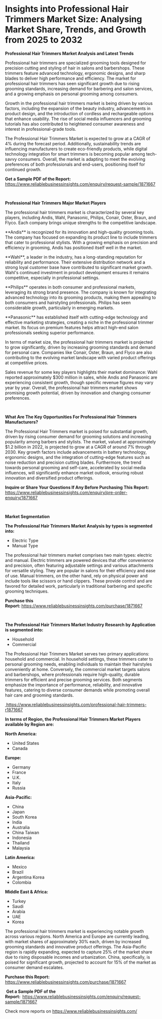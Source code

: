 <p><h1>Insights into Professional Hair Trimmers Market Size: Analysing Market Share, Trends, and Growth from 2025 to 2032</h1></p><p><strong>Professional Hair Trimmers Market Analysis and Latest Trends</strong></p>
<p><p>Professional hair trimmers are specialized grooming tools designed for precision cutting and styling of hair in salons and barbershops. These trimmers feature advanced technology, ergonomic designs, and sharp blades to deliver high performance and efficiency. The market for professional hair trimmers has seen significant growth due to rising grooming standards, increasing demand for barbering and salon services, and a growing emphasis on personal grooming among consumers.</p><p>Growth in the professional hair trimmers market is being driven by various factors, including the expansion of the beauty industry, advancements in product design, and the introduction of cordless and rechargeable options that enhance usability. The rise of social media influencers and grooming tutorials has also contributed to heightened consumer awareness and interest in professional-grade tools.</p><p>The Professional Hair Trimmers Market is expected to grow at a CAGR of 4% during the forecast period. Additionally, sustainability trends are influencing manufacturers to create eco-friendly products, while digital technology integration for smart trimmers is becoming popular among tech-savvy consumers. Overall, the market is adapting to meet the evolving preferences of both professionals and end-users, positioning itself for continued growth.</p></p>
<p><strong>Get a Sample PDF of the Report:&nbsp;</strong> <a href="https://www.reliablebusinessinsights.com/enquiry/request-sample/1871667?utm_campaign=2534&utm_medium=2&utm_source=Github&utm_content=ia&utm_term=04042025&utm_id=professional-hair-trimmers">https://www.reliablebusinessinsights.com/enquiry/request-sample/1871667</a></p>
<p>&nbsp;</p>
<p><strong>Professional Hair Trimmers Major Market Players</strong></p>
<p><p>The professional hair trimmers market is characterized by several key players, including Andis, Wahl, Panasonic, Philips, Conair, Oster, Braun, and Flyco. Each company brings unique strengths to the competitive landscape.</p><p>**Andis** is recognized for its innovation and high-quality grooming tools. The company has focused on expanding its product line to include trimmers that cater to professional stylists. With a growing emphasis on precision and efficiency in grooming, Andis has positioned itself well in the market.</p><p>**Wahl**, a leader in the industry, has a long-standing reputation for reliability and performance. Their extensive distribution network and a strong loyal customer base have contributed to significant market growth. Wahl's continued investment in product development ensures it remains competitive, especially in professional settings.</p><p>**Philips** operates in both consumer and professional markets, leveraging its strong brand presence. The company is known for integrating advanced technology into its grooming products, making them appealing to both consumers and hairstyling professionals. Philips has seen considerable growth, particularly in emerging markets.</p><p>**Panasonic** has established itself with cutting-edge technology and effective marketing strategies, creating a niche in the professional trimmer market. Its focus on premium features helps attract high-end salon professionals seeking superior performance.</p><p>In terms of market size, the professional hair trimmers market is projected to grow significantly, driven by increasing grooming standards and demand for personal care. Companies like Conair, Oster, Braun, and Flyco are also contributing to the evolving market landscape with varied product offerings at competitive prices.</p><p>Sales revenue for some key players highlights their market dominance: Wahl reported approximately $300 million in sales, while Andis and Panasonic are experiencing consistent growth, though specific revenue figures may vary year by year. Overall, the professional hair trimmers market shows promising growth potential, driven by innovation and changing consumer preferences.</p></p>
<p>&nbsp;</p>
<p><strong>What Are The Key Opportunities For Professional Hair Trimmers Manufacturers?</strong></p>
<p><p>The Professional Hair Trimmers market is poised for substantial growth, driven by rising consumer demand for grooming solutions and increasing popularity among barbers and stylists. The market, valued at approximately $1.2 billion in 2022, is projected to grow at a CAGR of around 7% through 2030. Key growth factors include advancements in battery technology, ergonomic designs, and the integration of cutting-edge features such as noise reduction and precision cutting blades. Furthermore, the trend towards personal grooming and self-care, accelerated by social media influences, will significantly enhance market outlook, ensuring robust innovation and diversified product offerings.</p></p>
<p><strong>Inquire or Share Your Questions If Any Before Purchasing This Report:</strong> <a href="https://www.reliablebusinessinsights.com/enquiry/pre-order-enquiry/1871667?utm_campaign=2534&utm_medium=2&utm_source=Github&utm_content=ia&utm_term=04042025&utm_id=professional-hair-trimmers">https://www.reliablebusinessinsights.com/enquiry/pre-order-enquiry/1871667</a></p>
<p>&nbsp;</p>
<p><strong>Market Segmentation</strong></p>
<p><strong>The Professional Hair Trimmers Market Analysis by types is segmented into:</strong></p>
<p><ul><li>Electric Type</li><li>Manual Type</li></ul></p>
<p><p>The professional hair trimmers market comprises two main types: electric and manual. Electric trimmers are powered devices that offer convenience and precision, often featuring adjustable settings and various attachments for versatile styling. They are popular in salons for their efficiency and ease of use. Manual trimmers, on the other hand, rely on physical power and include tools like scissors or hand clippers. These provide control and are favored for detailed work, particularly in traditional barbering and specific grooming techniques.</p></p>
<p><strong>Purchase this Report:&nbsp;</strong><a href="https://www.reliablebusinessinsights.com/purchase/1871667?utm_campaign=2534&utm_medium=2&utm_source=Github&utm_content=ia&utm_term=04042025&utm_id=professional-hair-trimmers">https://www.reliablebusinessinsights.com/purchase/1871667</a></p>
<p>&nbsp;</p>
<p><strong>The Professional Hair Trimmers Market Industry Research by Application is segmented into:</strong></p>
<p><ul><li>Household</li><li>Commercial</li></ul></p>
<p><p>The Professional Hair Trimmers Market serves two primary applications: household and commercial. In household settings, these trimmers cater to personal grooming needs, enabling individuals to maintain their hairstyles conveniently at home. Conversely, the commercial market targets salons and barbershops, where professionals require high-quality, durable trimmers for efficient and precise grooming services. Both segments emphasize the importance of performance, reliability, and innovative features, catering to diverse consumer demands while promoting overall hair care and grooming standards.</p></p>
<p><a href="https://www.reliablebusinessinsights.com/professional-hair-trimmers-r1871667?utm_campaign=2534&utm_medium=2&utm_source=Github&utm_content=ia&utm_term=04042025&utm_id=professional-hair-trimmers">&nbsp;https://www.reliablebusinessinsights.com/professional-hair-trimmers-r1871667</a></p>
<p><strong>In terms of Region, the Professional Hair Trimmers Market Players available by Region are:</strong></p>
<p>
    <p> <strong> North America: </strong>
        <ul>
            <li>United States</li>
            <li>Canada</li>
        </ul>
        </p> 
    <p> <strong> Europe: </strong>
        <ul>
            <li>Germany</li>
            <li>France</li>
            <li>U.K.</li>
            <li>Italy</li>
            <li>Russia</li>
        </ul>
        </p> 
    <p> <strong> Asia-Pacific: </strong>
        <ul>
            <li>China</li>
            <li>Japan</li>
            <li>South Korea</li>
            <li>India</li>
            <li>Australia</li>
            <li>China Taiwan</li>
            <li>Indonesia</li>
            <li>Thailand</li>
            <li>Malaysia</li>
        </ul>
        </p> 
    <p> <strong> Latin America: </strong>
        <ul>
            <li>Mexico</li>
            <li>Brazil</li>
            <li>Argentina Korea</li>
            <li>Colombia</li>
        </ul>
        </p> 
    <p> <strong> Middle East & Africa: </strong>
        <ul>
            <li>Turkey</li>
            <li>Saudi</li>
            <li>Arabia</li>
            <li>UAE</li>
            <li>Korea</li>
        </ul>
    </p>
    </p>
<p><p>The professional hair trimmers market is experiencing notable growth across various regions. North America and Europe are currently leading, with market shares of approximately 30% each, driven by increased grooming standards and innovative product offerings. The Asia-Pacific region is rapidly expanding, expected to capture 25% of the market share due to rising disposable incomes and urbanization. China, specifically, is poised for significant growth, projected to account for 15% of the market as consumer demand escalates.</p></p>
<p><strong>Purchase this Report: </strong><a href="https://www.reliablebusinessinsights.com/purchase/1871667?utm_campaign=2534&utm_medium=2&utm_source=Github&utm_content=ia&utm_term=04042025&utm_id=professional-hair-trimmers">https://www.reliablebusinessinsights.com/purchase/1871667</a></p>
<p>&nbsp;<strong>Get a Sample PDF of the Report:&nbsp;&nbsp;</strong><a href="https://www.reliablebusinessinsights.com/enquiry/request-sample/1871667?utm_campaign=2534&utm_medium=2&utm_source=Github&utm_content=ia&utm_term=04042025&utm_id=professional-hair-trimmers">https://www.reliablebusinessinsights.com/enquiry/request-sample/1871667</a></p>
<p><strong></strong></p>
<p>Check more reports on <a href="https://www.reliablebusinessinsights.com/?utm_campaign=2534&utm_medium=2&utm_source=Github&utm_content=ia&utm_term=04042025&utm_id=professional-hair-trimmers">https://www.reliablebusinessinsights.com/</a></p>